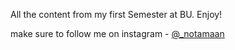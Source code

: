 All the content from my first Semester at BU.
Enjoy!

make sure to follow me on instagram - [@_notamaan](https://www.instagram.com/_notamaan/)
